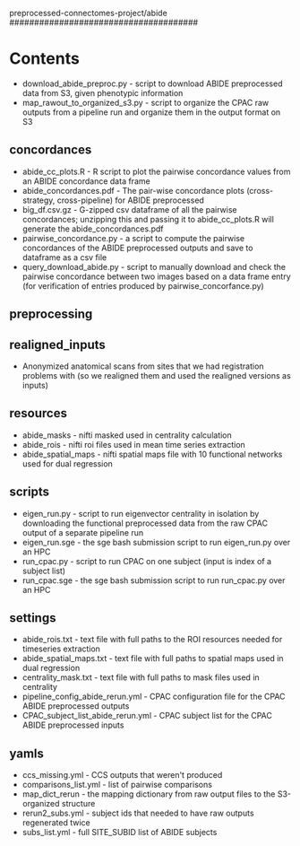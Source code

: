 preprocessed-connectomes-project/abide
######################################

Contents
========
- download_abide_preproc.py - script to download ABIDE preprocessed data from S3, given phenotypic information
- map_rawout_to_organized_s3.py - script to organize the CPAC raw outputs from a pipeline run and organize them in the output format on S3

concordances
------------
- abide_cc_plots.R - R script to plot the pairwise concordance values from an ABIDE concordance data frame
- abide_concordances.pdf - The pair-wise concordance plots (cross-strategy, cross-pipeline) for ABIDE preprocessed
- big_df.csv.gz - G-zipped csv dataframe of all the pairwise concordances; unzipping this and passing it to abide_cc_plots.R will generate the abide_concordances.pdf
- pairwise_concordance.py - a script to compute the pairwise concordances of the ABIDE preprocessed outputs and save to dataframe as a csv file
- query_download_abide.py - script to manually download and check the pairwise concordance between two images based on a data frame entry (for verification of entries produced by pairwise_concorfance.py)

preprocessing
-------------

realigned_inputs
----------------
- Anonymized anatomical scans from sites that we had registration problems with (so we realigned them and used the realigned versions as inputs)

resources
---------
- abide_masks - nifti masked used in centrality calculation
- abide_rois - nifti roi files used in mean time series extraction
- abide_spatial_maps - nifti spatial maps file with 10 functional networks used for dual regression

scripts
-------
- eigen_run.py - script to run eigenvector centrality in isolation by downloading the functional preprocessed data from the raw CPAC output of a separate pipeline run
- eigen_run.sge - the sge bash submission script to run eigen_run.py over an HPC
- run_cpac.py - script to run CPAC on one subject (input is index of a subject list)
- run_cpac.sge - the sge bash submission script to run run_cpac.py over an HPC

settings
--------
- abide_rois.txt - text file with full paths to the ROI resources needed for timeseries extraction
- abide_spatial_maps.txt - text file with full paths to spatial maps used in dual regression
- centrality_mask.txt - text file with full paths to mask files used in centrality
- pipeline_config_abide_rerun.yml - CPAC configuration file for the CPAC ABIDE preprocessed outputs
- CPAC_subject_list_abide_rerun.yml - CPAC subject list for the CPAC ABIDE preprocessed inputs

yamls
-----
- ccs_missing.yml - CCS outputs that weren't produced
- comparisons_list.yml - list of pairwise comparisons
- map_dict_rerun - the mapping dictionary from raw output files to the S3-organized structure
- rerun2_subs.yml - subject ids that needed to have raw outputs regenerated twice
- subs_list.yml - full SITE_SUBID list of ABIDE subjects
